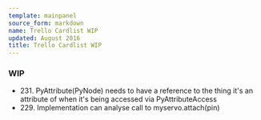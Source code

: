 ```yaml
---
template: mainpanel
source_form: markdown
name: Trello Cardlist WIP
updated: August 2016
title: Trello Cardlist WIP
---
```

### WIP

* 231\. PyAttribute(PyNode) needs to have a reference to the thing it's an attribute of when it's being accessed via PyAttributeAccess
* 229\. Implementation can analyse call to myservo.attach(pin)
